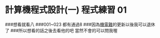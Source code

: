 # 計算機程式設計(一) 程式練習 01
###想看就看八
###001~023 都有通過8 
###因為[機電難](https://github.com/WalkingMen666/NTUT-ComputerProgramming "游標顯示")的更新以後我可以退休了
###所以想看的話之後去看他的吧 當然不會的可以問我喔

